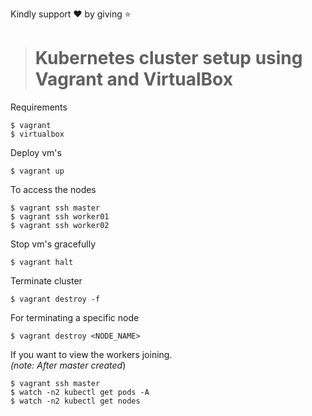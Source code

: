 Kindly support :heart: by giving :star:
># Kubernetes cluster setup using Vagrant and VirtualBox
Requirements
```shell
$ vagrant
$ virtualbox
```
Deploy vm's
```shell
$ vagrant up
```
To access the nodes
```shell
$ vagrant ssh master
$ vagrant ssh worker01
$ vagrant ssh worker02
```
Stop vm's gracefully
```shell
$ vagrant halt
```
Terminate cluster
```shell
$ vagrant destroy -f
```
For terminating a specific node
```shell
$ vagrant destroy <NODE_NAME>
```
If you want to view the workers joining.\
_(note: After master created_)
```shell
$ vagrant ssh master
$ watch -n2 kubectl get pods -A
$ watch -n2 kubectl get nodes
```